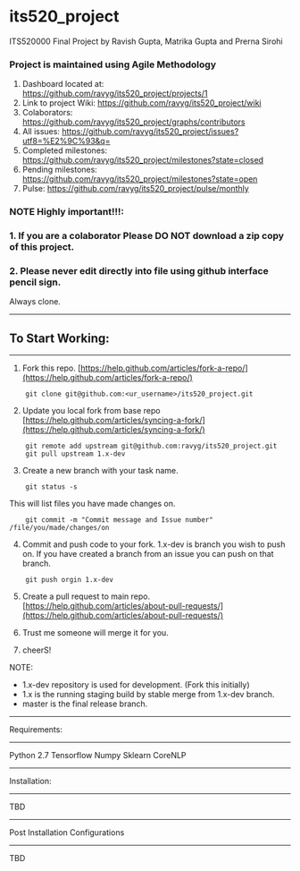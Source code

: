 # its520_project
ITS520000 Final Project by Ravish Gupta, Matrika Gupta and Prerna Sirohi

### Project is maintained using Agile Methodology

1. Dashboard located at: https://github.com/ravyg/its520_project/projects/1
2. Link to project Wiki: https://github.com/ravyg/its520_project/wiki
3. Colaborators: https://github.com/ravyg/its520_project/graphs/contributors
4. All issues: https://github.com/ravyg/its520_project/issues?utf8=%E2%9C%93&q=
5. Completed milestones: https://github.com/ravyg/its520_project/milestones?state=closed
6. Pending milestones: https://github.com/ravyg/its520_project/milestones?state=open
7. Pulse: https://github.com/ravyg/its520_project/pulse/monthly

### NOTE Highly important!!!: 
### 1. If you are a colaborator Please DO NOT download a zip copy of this project.
### 2. Please never edit directly into file using github interface pencil sign.

Always clone.
**********************************************
## To Start Working:
**********************************************

1. Fork this repo. [https://help.github.com/articles/fork-a-repo/](https://help.github.com/articles/fork-a-repo/)
```
    git clone git@github.com:<ur_username>/its520_project.git
```
2. Update you local fork from base repo
    [https://help.github.com/articles/syncing-a-fork/](https://help.github.com/articles/syncing-a-fork/)
```
    git remote add upstream git@github.com:ravyg/its520_project.git
    git pull upstream 1.x-dev
```
3. Create a new branch with your task name.
```
    git status -s
```
This will list files you have made changes on.
```
    git commit -m "Commit message and Issue number" /file/you/made/changes/on
```
4. Commit and push code to your fork. 1.x-dev is branch you wish to push on. If you have created a branch from an issue you can push on that branch.
```
    git push orgin 1.x-dev
```
5. Create a pull request to main repo. [https://help.github.com/articles/about-pull-requests/](https://help.github.com/articles/about-pull-requests/)

6. Trust me someone will merge it for you.
7. cheerS!


NOTE:
- 1.x-dev repository is used for development. (Fork this initially)
- 1.x is the running staging build by stable merge from 1.x-dev branch.
- master is the final release branch.


**********************************************
Requirements:
**********************************************
Python 2.7
Tensorflow
Numpy
Sklearn
CoreNLP

**********************************************
Installation:
**********************************************
TBD

**********************************************
Post Installation Configurations
**********************************************
TBD
